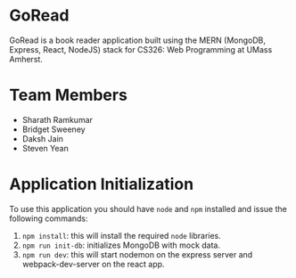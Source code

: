 # GoRead

GoRead is a book reader application built using the MERN (MongoDB, Express, React, NodeJS) stack for CS326: Web Programming at UMass Amherst.

# Team Members
* Sharath Ramkumar
* Bridget Sweeney
* Daksh Jain
* Steven Yean

# Application Initialization

To use this application you should have `node` and `npm` installed and issue the following commands:

1. `npm install`: this will install the required `node` libraries.
2. `npm run init-db`: initializes MongoDB with mock data.
3. `npm run dev`: this will start nodemon on the express server and webpack-dev-server on the react app.
